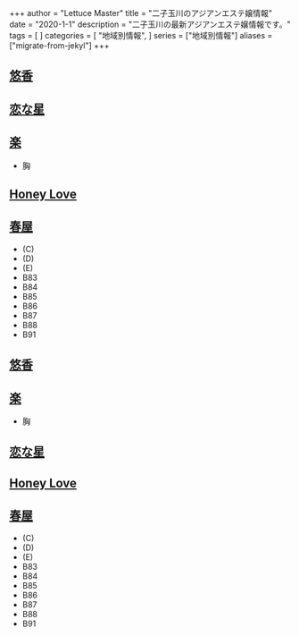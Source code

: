 +++
author = "Lettuce Master"
title = "二子玉川のアジアンエステ嬢情報"
date = "2020-1-1"
description = "二子玉川の最新アジアンエステ嬢情報です。"
tags = [
]
categories = [
    "地域別情報",
]
series = ["地域別情報"]
aliases = ["migrate-from-jekyl"]
+++

## [悠香](http://tennshinonamida.xyz/)
## [恋な星](http://koihoshi.agomaj.com/)
## [楽](http://rk.hccg.work/)
- 胸
## [Honey Love](http://chishituyop.xyz/)
## [春屋](https://haruya.xyz.mn/)
- (C)
- (D)
- (E)
- B83
- B84
- B85
- B86
- B87
- B88
- B91
## [悠香](http://tennshinonamida.xyz/)
## [楽](http://rk.hccg.work/)
- 胸
## [恋な星](http://koihoshi.agomaj.com/)
## [Honey Love](http://chishituyop.xyz/)
## [春屋](https://haruya.xyz.mn/)
- (C)
- (D)
- (E)
- B83
- B84
- B85
- B86
- B87
- B88
- B91
